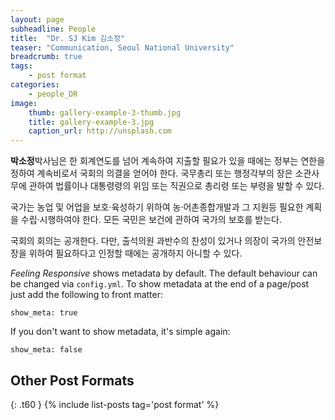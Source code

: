 ```yaml
---
layout: page
subheadline: People
title:  "Dr. SJ Kim 김소정"
teaser: "Communication, Seoul National University"
breadcrumb: true
tags:
    - post format
categories:
    - people_DR
image:
    thumb: gallery-example-3-thumb.jpg
    title: gallery-example-3.jpg
    caption_url: http://unsplash.com
---
```


**박소정**박사님은 한 회계연도를 넘어 계속하여 지출할 필요가 있을 때에는 정부는 연한을 정하여 계속비로서 국회의 의결을 얻어야 한다. 국무총리 또는 행정각부의 장은 소관사무에 관하여 법률이나 대통령령의 위임 또는 직권으로 총리령 또는 부령을 발할 수 있다.

국가는 농업 및 어업을 보호·육성하기 위하여 농·어촌종합개발과 그 지원등 필요한 계획을 수립·시행하여야 한다. 모든 국민은 보건에 관하여 국가의 보호를 받는다.

국회의 회의는 공개한다. 다만, 출석의원 과반수의 찬성이 있거나 의장이 국가의 안전보장을 위하여 필요하다고 인정할 때에는 공개하지 아니할 수 있다.



*Feeling Responsive* shows metadata by default. The default behaviour can be changed via `config.yml`. To show metadata at the end of a page/post just add the following to front matter:
<!--more-->

~~~
show_meta: true
~~~

If you don't want to show metadata, it's simple again:

~~~
show_meta: false
~~~


## Other Post Formats
{: .t60 }
{% include list-posts tag='post format' %}
